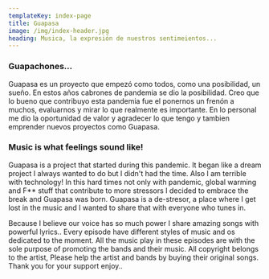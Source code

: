 ```yaml
---
templateKey: index-page
title: Guapasa
image: /img/index-header.jpg
heading: Musica, la expresión de nuestros sentimeientos...
---
```

### Guapachones...

Guapasa es un proyecto que empezó como todos, como una posibilidad, un sueño. En estos años cabrones de pandemia se dio la posibilidad. Creo que lo bueno que contribuyo esta pandemia fue el ponernos un frenón a muchos, evaluarnos y mirar lo que realmente es importante. En lo personal me dio la oportunidad de valor y agradecer lo que tengo y tambien emprender nuevos proyectos como Guapasa.

### Music is what feelings sound like!

Guapasa is a project that started during this pandemic. It began like a dream project I always wanted to do but I didn't had the time. Also I am terrible with technology! In this hard times not only with pandemic, global warming and F** stuff that contribute to more stressors I decided to embrace the break and Guapasa was born.  Guapasa is a de-stresor, a place where I get lost in the music and I wanted to share that with everyone who tunes in.

Because I believe our voice has so much power I share amazing songs with powerful lyrics.. Every episode have different styles of music and os dedicated to the moment. All the music play in these episodes are with the sole purpose of promoting the bands and their music. All copyright belongs to the artist, Please help the artist and bands by buying their original songs. Thank you for your support enjoy..


